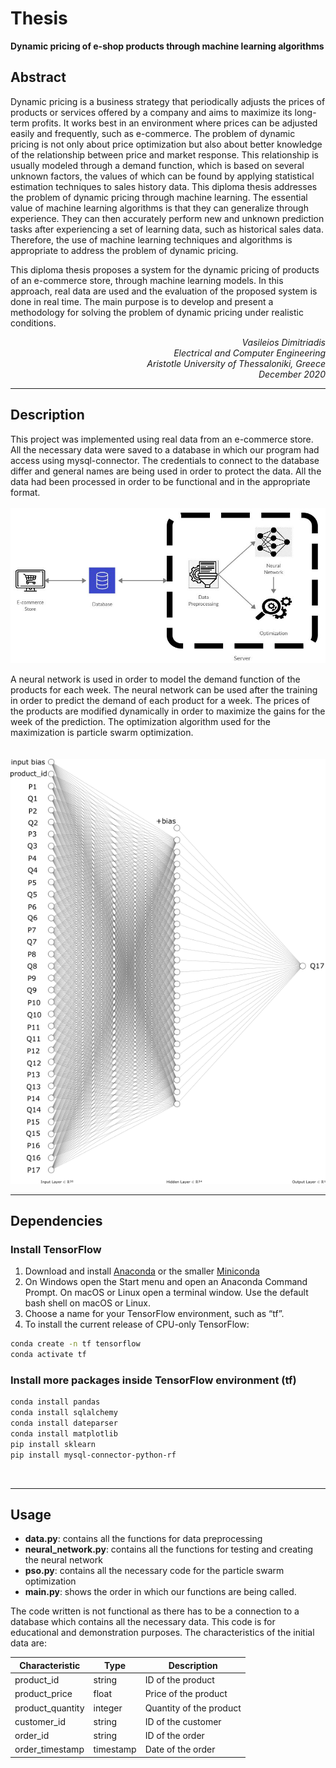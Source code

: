 # Thesis
**Dynamic pricing of e-shop products through machine learning algorithms**

## Abstract
Dynamic pricing is a business strategy that periodically adjusts the prices of products or services offered by a company and aims to maximize its long-term profits. It works best in an environment where prices can be adjusted easily and frequently, such as e-commerce. The problem of dynamic pricing is not only about price optimization but also about better knowledge of the relationship between price and market response. This relationship is usually modeled through a demand function, which is based on several unknown factors, the values of which can be found by applying statistical estimation techniques to sales history data. This diploma thesis addresses the problem of dynamic pricing through machine learning. The essential value of machine learning algorithms is that they can generalize through experience. They can then accurately perform new and unknown prediction tasks after experiencing a set of learning data, such as historical sales data. Therefore, the use of machine learning techniques and algorithms is appropriate to address the problem of dynamic pricing.

This diploma thesis proposes a system for the dynamic pricing of products of an e-commerce store, through machine learning models. In this approach, real data are used and the evaluation of the proposed system is done in real time. The main purpose is to develop and present a methodology for solving the problem of dynamic pricing under realistic conditions.

<p align="right"> <i> Vasileios Dimitriadis <br>
Electrical and Computer Engineering <br>
Aristotle University of Thessaloniki, Greece <br>
December 2020
</i>
</p>

---

## Description

This project was implemented using real data from an e-commerce store. All the necessary data were saved to a database in which our program had access using mysql-connector. The credentials to connect to the database differ and general names are being used in order to protect the data. All the data had been processed in order to be functional and in the appropriate format.
<br><br>
![architecture](images/arch2.JPG)

A neural network is used in order to model the demand function of the products for each week. The neural network can be used after the training in order to predict the demand of each product for a week. The prices of the products are modified dynamically in order to maximize the gains for the week of the prediction. The optimization algorithm used for the maximization is particle swarm optimization.
<br><br><br>
![neural_network](images/nn_with_bias.png)

---

## Dependencies

### Install TensorFlow
1. Download and install [Anaconda](https://www.anaconda.com/products/individual) or the smaller [Miniconda](https://docs.conda.io/en/latest/miniconda.html)
2. On Windows open the Start menu and open an Anaconda Command Prompt. On macOS or Linux open a terminal window. Use the default bash shell on macOS or Linux.
3. Choose a name for your TensorFlow environment, such as “tf”.
4. To install the current release of CPU-only TensorFlow:
```bash
conda create -n tf tensorflow
conda activate tf
```

### Install more packages inside TensorFlow environment (tf)
```bash
conda install pandas
conda install sqlalchemy
conda install dateparser
conda install matplotlib
pip install sklearn
pip install mysql-connector-python-rf
```
<br>

---

## Usage

- **data.py**: contains all the functions for data preprocessing
- **neural_network.py**: contains all the functions for testing and creating the neural network
- **pso.py**: contains all the necessary code for the particle swarm optimization
- **main.py**: shows the order in which our functions are being called.

The code written is not functional as there has to be a connection to a database which contains all the necessary data.
This code is for educational and demonstration purposes. The characteristics of the initial data are:

| Characteristic | Type | Description |
| --- | --- | --- |
| product_id | string | ID of the product |
| product_price | float | Price of the product |
| product_quantity | integer | Quantity of the product |
| customer_id | string | ID of the customer |
| order_id | string | ID of the order |
| order_timestamp | timestamp | Date of the order |

